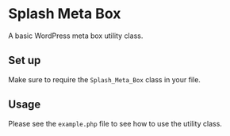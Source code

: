 # Splash Meta Box

A basic WordPress meta box utility class.

## Set up

Make sure to require the ```Splash_Meta_Box``` class in your file.

## Usage

Please see the ```example.php``` file to see how to use the utility class.